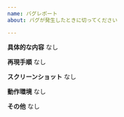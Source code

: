 ```yaml
---
name: バグレポート
about: バグが発生したときに切ってください

---
```


**具体的な内容**
なし

**再現手順**
なし

**スクリーンショット**
なし

**動作環境**
なし

**その他**
なし
